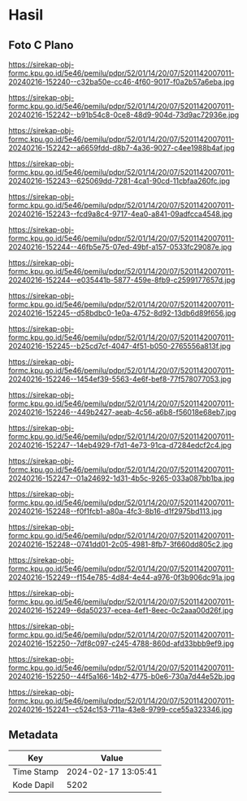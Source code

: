 # Hasil

## Foto C Plano

https://sirekap-obj-formc.kpu.go.id/5e46/pemilu/pdpr/52/01/14/20/07/5201142007011-20240216-152240--c32ba50e-cc46-4f60-9017-f0a2b57a6eba.jpg

https://sirekap-obj-formc.kpu.go.id/5e46/pemilu/pdpr/52/01/14/20/07/5201142007011-20240216-152242--b91b54c8-0ce8-48d9-904d-73d9ac72936e.jpg

https://sirekap-obj-formc.kpu.go.id/5e46/pemilu/pdpr/52/01/14/20/07/5201142007011-20240216-152242--a6659fdd-d8b7-4a36-9027-c4ee1988b4af.jpg

https://sirekap-obj-formc.kpu.go.id/5e46/pemilu/pdpr/52/01/14/20/07/5201142007011-20240216-152243--625069dd-7281-4ca1-90cd-11cbfaa260fc.jpg

https://sirekap-obj-formc.kpu.go.id/5e46/pemilu/pdpr/52/01/14/20/07/5201142007011-20240216-152243--fcd9a8c4-9717-4ea0-a841-09adfcca4548.jpg

https://sirekap-obj-formc.kpu.go.id/5e46/pemilu/pdpr/52/01/14/20/07/5201142007011-20240216-152244--46fb5e75-07ed-49bf-a157-0533fc29087e.jpg

https://sirekap-obj-formc.kpu.go.id/5e46/pemilu/pdpr/52/01/14/20/07/5201142007011-20240216-152244--e035441b-5877-459e-8fb9-c2599177657d.jpg

https://sirekap-obj-formc.kpu.go.id/5e46/pemilu/pdpr/52/01/14/20/07/5201142007011-20240216-152245--d58bdbc0-1e0a-4752-8d92-13db6d89f656.jpg

https://sirekap-obj-formc.kpu.go.id/5e46/pemilu/pdpr/52/01/14/20/07/5201142007011-20240216-152245--b25cd7cf-4047-4f51-b050-2765556a813f.jpg

https://sirekap-obj-formc.kpu.go.id/5e46/pemilu/pdpr/52/01/14/20/07/5201142007011-20240216-152246--1454ef39-5563-4e6f-bef8-77f578077053.jpg

https://sirekap-obj-formc.kpu.go.id/5e46/pemilu/pdpr/52/01/14/20/07/5201142007011-20240216-152246--449b2427-aeab-4c56-a6b8-f56018e68eb7.jpg

https://sirekap-obj-formc.kpu.go.id/5e46/pemilu/pdpr/52/01/14/20/07/5201142007011-20240216-152247--14eb4929-f7d1-4e73-91ca-d7284edcf2c4.jpg

https://sirekap-obj-formc.kpu.go.id/5e46/pemilu/pdpr/52/01/14/20/07/5201142007011-20240216-152247--01a24692-1d31-4b5c-9265-033a087bb1ba.jpg

https://sirekap-obj-formc.kpu.go.id/5e46/pemilu/pdpr/52/01/14/20/07/5201142007011-20240216-152248--f0f1fcb1-a80a-4fc3-8b16-d1f2975bd113.jpg

https://sirekap-obj-formc.kpu.go.id/5e46/pemilu/pdpr/52/01/14/20/07/5201142007011-20240216-152248--0741dd01-2c05-4981-8fb7-3f660dd805c2.jpg

https://sirekap-obj-formc.kpu.go.id/5e46/pemilu/pdpr/52/01/14/20/07/5201142007011-20240216-152249--f154e785-4d84-4e44-a976-0f3b906dc91a.jpg

https://sirekap-obj-formc.kpu.go.id/5e46/pemilu/pdpr/52/01/14/20/07/5201142007011-20240216-152249--6da50237-ecea-4ef1-8eec-0c2aaa00d26f.jpg

https://sirekap-obj-formc.kpu.go.id/5e46/pemilu/pdpr/52/01/14/20/07/5201142007011-20240216-152250--7df8c097-c245-4788-860d-afd33bbb9ef9.jpg

https://sirekap-obj-formc.kpu.go.id/5e46/pemilu/pdpr/52/01/14/20/07/5201142007011-20240216-152250--44f5a166-14b2-4775-b0e6-730a7d44e52b.jpg

https://sirekap-obj-formc.kpu.go.id/5e46/pemilu/pdpr/52/01/14/20/07/5201142007011-20240216-152241--c524c153-711a-43e8-9799-cce55a323346.jpg


## Metadata

| Key        | Value               |
| ---------- | ------------------- |
| Time Stamp | 2024-02-17 13:05:41 |
| Kode Dapil | 5202                |




